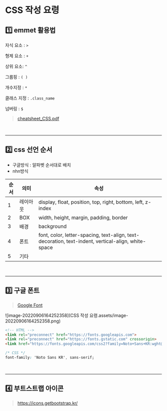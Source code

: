 # CSS 작성 요령

## 1️⃣ emmet 활용법

자식 요소 : `>`

형제 요소 : `+`

상위 요소: `^`

그룹핑 : `( )`

개수지정 : `*`

클래스 지정 : `.class_name`

넘버링 : `$` 

> [cheatsheet_CSS.pdf](cheatsheet_CSS.pdf) 

​    

---

## 2️⃣ css 선언 순서

- 구글방식 : 알파벳 순서대로 배치
- nhn방식

| 순서 | 의미     | 속성                                                         |
| ---- | -------- | ------------------------------------------------------------ |
| 1    | 레이아웃 | display, float, position, top, right, bottom, left, z-index  |
| 2    | BOX      | width, height, margin, padding, border                       |
| 3    | 배경     | background                                                   |
| 4    | 폰트     | font, color, letter-spacing, text-align, text-decoration, text-indent, vertical-align, white-space |
| 5    | 기타     |                                                              |

​    

---

## 3️⃣ 구글 폰트

> [Google Font](https://fonts.google.com/)

![image-20220906164252358](CSS 작성 요령.assets/image-20220906164252358.png)

```html
<!-- HTML -->
<link rel="preconnect" href="https://fonts.googleapis.com">
<link rel="preconnect" href="https://fonts.gstatic.com" crossorigin>
<link href="https://fonts.googleapis.com/css2?family=Noto+Sans+KR:wght@100&display=swap" rel="stylesheet">
```

```css
/* CSS */
font-family: 'Noto Sans KR', sans-serif;
```

​    

---

## 4️⃣ 부트스트랩 아이콘

> https://icons.getbootstrap.kr/
